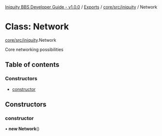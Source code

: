 [Iniquity BBS Developer Guide - v1.0.0](../README.md) / [Exports](../modules.md) / [core/src/iniquity](../modules/core_src_iniquity.md) / Network

# Class: Network

[core/src/iniquity](../modules/core_src_iniquity.md).Network

Core networking possibilities

## Table of contents

### Constructors

- [constructor](core_src_iniquity.Network.md#constructor)

## Constructors

### constructor

• **new Network**()
